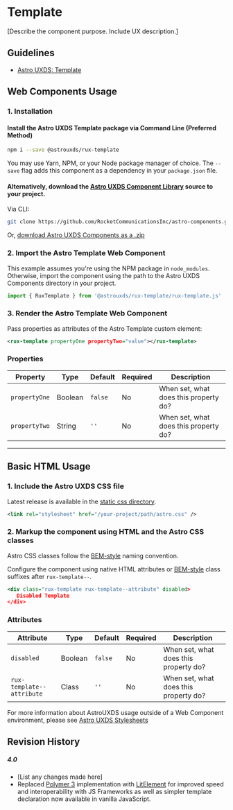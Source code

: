 # Template

[Describe the component purpose. Include UX description.]

## Guidelines

-   [Astro UXDS: Template](https://www.astrouxds.com/ui-components/template)

## Web Components Usage

### 1. Installation

#### Install the Astro UXDS Template package via Command Line (Preferred Method)

```sh
npm i --save @astrouxds/rux-template
```

You may use Yarn, NPM, or your Node package manager of choice. The `--save` flag adds this component as a dependency in your `package.json` file.

#### **Alternatively**, download the [Astro UXDS Component Library](https://github.com/RocketCommunicationsInc/astro-components/) source to your project.

Via CLI:

```sh
git clone https://github.com/RocketCommunicationsInc/astro-components.git
```

Or, [download Astro UXDS Components as a .zip](https://github.com/RocketCommunicationsInc/astro-components/archive/master.zip)

### 2. Import the Astro Template Web Component

This example assumes you're using the NPM package in `node_modules`. Otherwise, import the component using the path to the Astro UXDS Components directory in your project.

```javascript
import { RuxTemplate } from '@astrouxds/rux-template/rux-template.js'
```

### 3. Render the Astro Template Web Component

Pass properties as attributes of the Astro Template custom element:

```xml
<rux-template propertyOne propertyTwo="value"></rux-template>
```

### Properties

| Property      | Type    | Default | Required | Description                           |
| ------------- | ------- | ------- | -------- | ------------------------------------- |
| `propertyOne` | Boolean | `false` | No       | When set, what does this property do? |
| `propertyTwo` | String  | `''`    | No       | When set, what does this property do? |

---

## Basic HTML Usage

### 1. Include the Astro UXDS CSS file

Latest release is available in the [static css directory](https://github.com/RocketCommunicationsInc/astro-components/tree/master/static/css).

```xml
<link rel="stylesheet" href="/your-project/path/astro.css" />
```

### 2. Markup the component using HTML and the Astro CSS classes

Astro CSS classes follow the [BEM-style](http://getbem.com/introduction/) naming convention.

Configure the component using native HTML attributes or [BEM-style](http://getbem.com/introduction/) class suffixes after `rux-template--`.

```xml
<div class="rux-template rux-template--attribute" disabled>
   Disabled Template
</div>
```

### Attributes

| Attribute                 | Type    | Default | Required | Description                           |
| ------------------------- | ------- | ------- | -------- | ------------------------------------- |
| `disabled`                | Boolean | `false` | No       | When set, what does this property do? |
| `rux-template--attribute` | Class   | `''`    | No       | When set, what does this property do? |

For more information about AstroUXDS usage outside of a Web Component environment, please see [Astro UXDS Stylesheets](https://www.astrouxds.com/components/readme/#getting-started-with-html-%26-css)

## Revision History

##### **4.0**

-   [List any changes made here]
-   Replaced [Polymer 3](https://www.polymer-project.org) implementation with [LitElement](https://lit-element.polymer-project.org/) for improved speed and interoperability with JS Frameworks as well as simpler template declaration now available in vanilla JavaScript.
